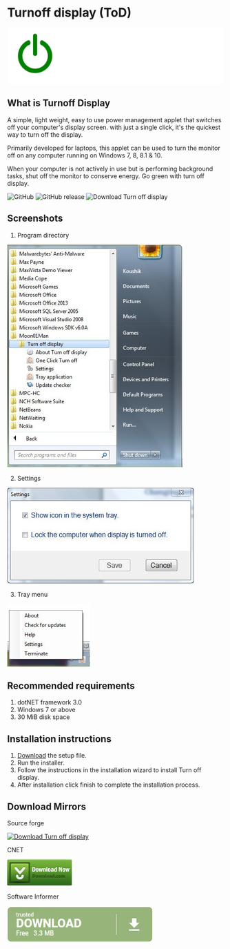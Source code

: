 # Turnoff display (ToD)

![Turnoff display](./images/tod_logo.png "Turnoff display")

## What is Turnoff Display

A simple, light weight, easy to use power management applet that switches off your computer's display screen. with just a single click, it's the quickest way to turn off the display.

Primarily developed for laptops, this applet can be used to turn the monitor off on any computer running on Windows 7, 8, 8.1 & 10.

When your computer is not actively in use but is performing background tasks, shut off the monitor to conserve energy. Go green with turn off display.

![GitHub](https://img.shields.io/github/license/svijaykoushik/turnoffdisplay.svg?label=License&style=flat-square) ![GitHub release](https://img.shields.io/github/release/svijaykoushik/turnoffdisplay.svg?style=flat-square) ![Download Turn off display](https://img.shields.io/sourceforge/dt/turnoffdisplay.svg?style=flat-square)

## Screenshots

1.   Program directory

![Program directory in Windows 7](./images/program_directory.jpg "Program directory in Windows 7")

2.   Settings

![Settings window](./images/settings.jpg "Settings window")

3.   Tray menu

![Tray menu](./images/tray_menu.jpg "Tray menu")

## Recommended requirements

1. dotNET framework 3.0
2. Windows 7 or above
3. 30 MiB disk space

## Installation instructions

1. [Download](#download-mirrors) the setup file.
2. Run the installer.
3. Follow the instructions in the installation wizard to install Turn off display.
4. After installation click finish to complete the installation process.

## Download Mirrors

Source forge

[![Download Turn off display](https://a.fsdn.com/con/app/sf-download-button "Get it from SourceForge.net")](https://sourceforge.net/projects/turnoffdisplay/files/latest/download)

CNET

[![Get it from CNET Download.com!](./images/downloadCnet.png "Get it from CNET Download.com")](http://download.cnet.com/Turn-off-display/3000-18487_4-76170982.html?part=dl-&subj=dl&tag=button)

Software Informer

[![Get it from Software.informer.com](./images/software_informer_download.jpg "Get it from Software.informer.com")](https://turn-off-display1.software.informer.com/download/)
